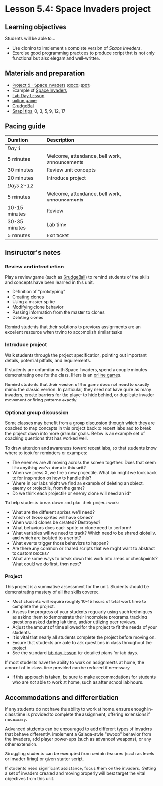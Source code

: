 # Lesson 5.4: Space Invaders project

## Learning objectives

Students will be able to...

* Use cloning to implement a complete version of _Space Invaders_.
* Exercise good programming practices to produce script that is not only functional but also elegant and well-written.

## Materials and preparation

* [Project 5 - Space Invaders](project_5.md) ([docx](https://github.com/TEALSK12/introduction-to-computer-science/raw/master/Projects/Projects%20Word/Project%205%20Space%20Invaders.docx)) ([pdf](https://github.com/TEALSK12/introduction-to-computer-science/raw/master/Projects/Projects%20PDF/Project%205%20Space%20Invaders.pdf))
* Example of [Space Invaders](http://www.pacxon4u.com/space-invaders/)
* [Lab Day Lesson](lab_day_lesson.md)
* [online game](http://www.pacxon4u.com/space-invaders/)
* [GrudgeBall](http://toengagethemall.blogspot.com/2013/02/grudgeball-review-game-where-kids-attack.html)
* [Snap! tips][]: 0, 3, 5, 9, 12, 17

## Pacing guide

| Duration      | Description                                   |
| :------------- | :--------------------------------------------- |
| _Day 1_       |                                               |
| 5 minutes     | Welcome, attendance, bell work, announcements |
| 30 minutes    | Review unit concepts                          |
| 20 minutes    | Introduce project                             |
| _Days 2-12_    |                                               |
| 5 minutes     | Welcome, attendance, bell work, announcements |
| 10-15 minutes | Review                                        |
| 30-35 minutes | Lab time                                      |
| 5 minutes     | Exit ticket                                   |

## Instructor's notes

### Review and introduction

Play a review game (such as [GrudgeBall](http://toengagethemall.blogspot.com/2013/02/grudgeball-review-game-where-kids-attack.html)) to remind students of the skills and concepts have been learned in this unit.

* Definition of "prototyping"
* Creating clones
* Using a master sprite
* Modifying clone behavior
* Passing information from the master to clones
* Deleting clones

Remind students that their solutions to previous assignments are an excellent resource when trying to accomplish similar tasks

### Introduce project

Walk students through the project specification, pointing out important details, potential pitfalls, and requirements.

If students are unfamiliar with Space Invaders, spend a couple minutes demonstrating one for the class.  IHere is an [online game](http://www.pacxon4u.com/space-invaders/)s.

Remind students that their version of the game does not need to exactly mimic the classic version.  In particular, they need not have quite as many invaders, create barriers for the player to hide behind, or duplicate invader movement or firing patterns exactly.

### Optional group discussion

Some classes may benefit from a group discussion through which they are coached to map concepts in this project back to recent labs and to break the project down into more granular goals. Below is an example set of coaching questions that has worked well. 

To draw attention and awareness toward recent labs, so that students know where to look for reminders or examples:

- The enemies are all moving across the screen together. Does that seem like anything we've done in this unit?
- When we press X, we fire a new projectile. What lab might we look back to for inspiration on how to handle this?
- Where in our labs might we find an example of deleting an object, enemy or projectile, from the game?
- Do we think each projectile or enemy clone will need an id?

To help students break down and plan their project work:

- What are the different sprites we'll need?
- Which of those sprites will have clones?
- When would clones be created? Destroyed?
- What behaviors does each sprite or clone need to perform?
- What variables will we need to track? Which need to be shared globally, and which are isolated to a script?
- What events trigger those behaviors to happen?
- Are there any common or shared scripts that we might want to abstract to custom blocks?
- What are some ways to break down this work into areas or checkpoints? What could we do first, then next?

### Project

This project is a summative assessment for the unit.  Students should be demonstrating mastery of all the skills covered.

* Most students will require roughly 10-15 hours of total work time to complete the project.
* Assess the progress of your students regularly using such techniques as asking them to demonstrate their incomplete programs, tracking questions asked during lab time, and/or utilizing peer reviews.
* Adjust the amount of time allowed for the project to fit the needs of your students.
* It is vital that nearly all students complete the project before moving on.
* Ensure that students are able to ask questions in class throughout the project
* See the standard [lab day lesson](lab_day_lesson.md) for detailed plans for lab days.

If most students have the ability to work on assignments at home, the amount of in-class time provided can be reduced if necessary.

* If this approach is taken, be sure to make accommodations for students who are _not_ able to work at home, such as after school lab hours.

## Accommodations and differentiation

If any students do not have the ability to work at home, ensure enough in-class time is provided to complete the assignment, offering extensions if necessary.

Advanced students can be encouraged to add different types of invaders that behave differently, implement a Galaga-style "swoop" behavior from the invaders, add player power-ups (such as advanced weapons), or any other extension.

Struggling students can be exempted from certain features (such as levels or invader firing) or given starter script.

If students need significant assistance, focus them on the invaders.  Getting a set of invaders created and moving properly will best target the vital objectives from this unit.

[Snap! tips]: https://github.com/TEALSK12/introduction-to-computer-science/blob/master/Snap%20Tips.docx?raw=true
